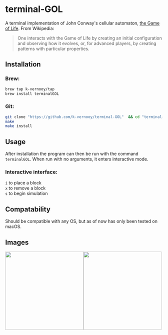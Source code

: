 # terminal-GOL

A terminal implementation of John Conway's cellular automaton, [ the Game of Life](https://en.wikipedia.org/wiki/Conway%27s_Game_of_Life). From Wikipedia:
>One interacts with the Game of Life by creating an initial configuration and observing how it evolves, or, for advanced players, by creating patterns with particular properties.

## Installation
### Brew:
```bash
brew tap k-vernooy/tap  
brew install terminalGOL
```
### Git:
```bash
git clone "https://github.com/k-vernooy/terminal-GOL"  && cd "terminal-GOL"  
make  
make install  
```
## Usage
After installation the program can then be run with the command `terminalGOL`.
When run with no arguments, it enters interactive mode.

### Interactive interface:
`i` to place a block  
`x` to remove a block  
`s` to begin simulation  


## Compatability
Should be compatible with any OS, but as of now has only been tested on macOS.

## Images
<img src=https://media.giphy.com/media/iKGJn0cVWDgEl3ZmOv/giphy.gif width=250px><img src=https://media.giphy.com/media/PmXBNalDHZ4oLdUpSk/giphy.gif width=250px>
